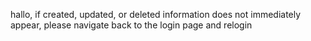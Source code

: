hallo, if created, updated, or deleted information does not immediately appear, please navigate back to the login page and relogin 